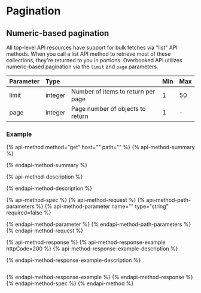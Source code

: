 # Pagination

## Numeric-based pagination

All top-level API resources have support for bulk fetches via "list" API methods. When you call a list API method to retrieve most of these collections, they're returned to you in portions. Overbooked API utilizes numeric-based pagination via the `limit` and `page` parameters.

| Parameter | Type |  | Min | Max |
| :--- | :--- | :--- | :--- | :--- |
| limit | integer | Number of items to return per page | 1 | 50 |
| page | integer | Page number of objects to return | 1 | - |

### Example

{% api-method method="get" host="" path="" %}
{% api-method-summary %}

{% endapi-method-summary %}

{% api-method-description %}

{% endapi-method-description %}

{% api-method-spec %}
{% api-method-request %}
{% api-method-path-parameters %}
{% api-method-parameter name="" type="string" required=false %}

{% endapi-method-parameter %}
{% endapi-method-path-parameters %}
{% endapi-method-request %}

{% api-method-response %}
{% api-method-response-example httpCode=200 %}
{% api-method-response-example-description %}

{% endapi-method-response-example-description %}

```

```
{% endapi-method-response-example %}
{% endapi-method-response %}
{% endapi-method-spec %}
{% endapi-method %}

